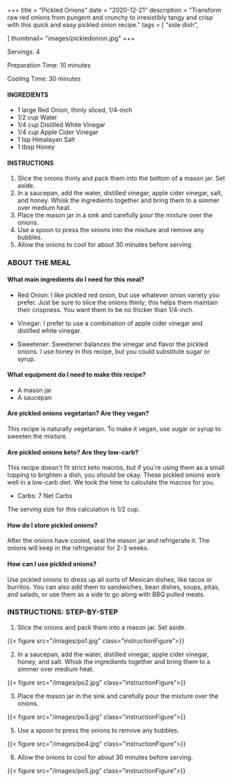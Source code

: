 +++
title = "Pickled Onions"
date = "2020-12-21"
description = "Transform raw red onions from pungent and crunchy to irresistibly tangy and crisp with this quick and easy pickled onion recipe."
tags = [
    "side dish",
   
]
thumbnail= "images/pickledonion.jpg"
+++

Servings: 4 <!--more-->

Preparation Time: 10 minutes 

Cooling Time: 30 minutes 

#### INGREDIENTS 

* 1 large Red Onion, thinly sliced, 1/4-inch
* 1/2 cup Water 
* 1/4 cup Distilled White Vinegar 
* 1/4 cup Apple Cider Vinegar 
* 1 tsp Himalayan Salt 
* 1 tbsp Honey
  
#### INSTRUCTIONS

 1. Slice the onions thinly and pack them into the bottom of a mason jar. Set aside. 
 2. In a saucepan, add the water, distilled vinegar, apple cider vinegar, salt, and honey. Whisk the ingredients together and bring them to a simmer over medium heat. 
 3. Place the mason jar in a sink and carefully pour the mixture over the onions.
 4. Use a spoon to press the onions into the mixture and remove any bubbles. 
 5. Allow the onions to cool for about 30 minutes before serving. 

### ABOUT THE MEAL

#### What main ingredients do I need for this meal?

* Red Onion: I like pickled red onion, but use whatever onion variety you prefer. Just be sure to slice the onions thinly; this helps them maintain their crispness. You want them to be no thicker than 1/4-inch. 

* Vinegar: I prefer to use a combination of apple cider vinegar and distilled white vinegar. 

* Sweetener: Sweetener balances the vinegar and flavor the pickled onions. I use honey in this recipe, but you could substitute sugar or syrup. 

#### What equipment do I need to make this recipe?

* A mason jar 
* A saucepan 

#### Are pickled onions vegetarian? Are they vegan?

This recipe is naturally vegetarian. To make it vegan, use sugar or syrup to sweeten the mixture. 

#### Are pickled onions keto? Are they low-carb?

This recipe doesn't fit strict keto macros, but if you're using them as a small topping to brighten a dish, you should be okay. These pickled onions work well in a low-carb diet. We took the time to calculate the macros for you. 

* Carbs: 7 Net Carbs 

The serving size for this calculation is 1/2 cup. 

#### How do I store pickled onions?

After the onions have cooled, seal the mason jar and refrigerate it. The onions will keep in the refrigerator for 2-3 weeks. 

#### How can I use pickled onions? 

Use pickled onions to dress up all sorts of Mexican dishes, like tacos or burritos. You can also add them to sandwiches, bean dishes, soups, pitas, and salads, or use them as a side to go along with BBQ pulled meats. 

### INSTRUCTIONS: STEP-BY-STEP 

 1. Slice the onions and pack them into a mason jar. Set aside. 
 
 {{< figure src="/images/po1.jpg" class="instructionFigure">}}
 
 2. In a saucepan, add the water, distilled vinegar, apple cider vinegar, honey, and salt. Whisk the ingredients together and bring them to a simmer over medium heat. 
 
 {{< figure src="/images/po2.jpg" class="instructionFigure">}}
 
 3. Place the mason jar in the sink and carefully pour the mixture over the onions.
 
 {{< figure src="/images/po3.jpg" class="instructionFigure">}}
 
 5. Use a spoon to press the onions to remove any bubbles. 

{{< figure src="/images/po4.jpg" class="instructionFigure">}}

6. Allow the onions to cool for about 30 minutes before serving. 

{{< figure src="/images/po5.jpg" class="instructionFigure">}}
